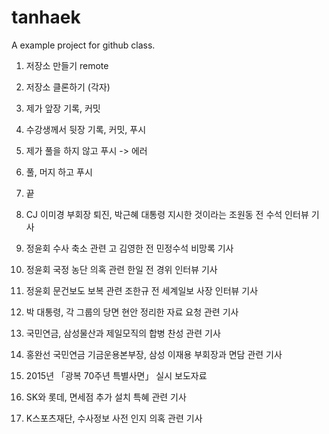 ﻿# tanhaek
A example project for github class. 


1. 저장소 만들기  remote
2. 저장소 클론하기 (각자)
3. 제가 앞장 기록, 커밋
4. 수강생께서 뒷장 기록, 커밋, 푸시
5. 제가 풀을 하지 않고 푸시 -> 에러
6. 풀, 머지 하고 푸시
7. 끝










12. CJ 이미경 부회장 퇴진, 박근혜 대통령 지시한 것이라는 조원동 전
수석 인터뷰 기사
13. 정윤회 수사 축소 관련 고 김영한 전 민정수석 비망록 기사
14. 정윤회 국정 농단 의혹 관련 한일 전 경위 인터뷰 기사
15. 정윤회 문건보도 보복 관련 조한규 전 세계일보 사장 인터뷰 기사
16. 박 대통령, 각 그룹의 당면 현안 정리한 자료 요청 관련 기사
17. 국민연금, 삼성물산과 제일모직의 합병 찬성 관련 기사
18. 홍완선 국민연금 기금운용본부장, 삼성 이재용 부회장과 면담 관련
기사
19. 2015년 「광복 70주년 특별사면」 실시 보도자료
20. SK와 롯데, 면세점 추가 설치 특혜 관련 기사
21. K스포츠재단, 수사정보 사전 인지 의혹 관련 기사